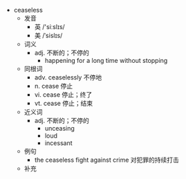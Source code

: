 - ceaseless
  - 发音
    - 英 /'siːslɪs/
    - 美 /ˈsislɪs/
  - 词义
    - adj. 不断的；不停的
      - happening for a long time without stopping
  - 同根词
    - adv. ceaselessly 不停地
    - n. cease 停止
    - vi. cease 停止；终了
    - vt. cease 停止；结束
  - 近义词
    - adj. 不断的；不停的
      - unceasing
      - loud
      - incessant
  - 例句
    - the ceaseless fight against crime 对犯罪的持续打击
  - 补充